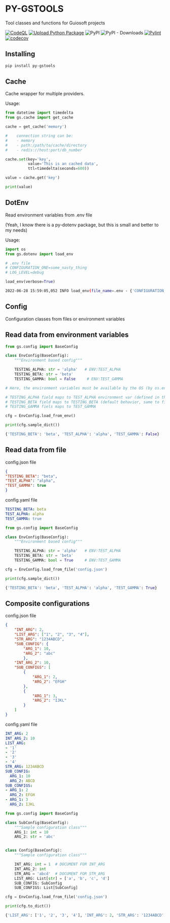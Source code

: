 # PY-GSTOOLS

Tool classes and functions for Guiosoft projects

[![CodeQL](https://github.com/guionardo/py-gstools/actions/workflows/codeql-analysis.yml/badge.svg)](https://github.com/guionardo/py-gstools/actions/workflows/codeql-analysis.yml)
[![Upload Python Package](https://github.com/guionardo/py-gstools/actions/workflows/python-publish.yml/badge.svg)](https://github.com/guionardo/py-gstools/actions/workflows/python-publish.yml)
![PyPI](https://img.shields.io/pypi/v/py-gstools)
![PyPI - Downloads](https://img.shields.io/pypi/dm/py-gstools)
[![Pylint](https://github.com/guionardo/py-gstools/actions/workflows/pylint.yml/badge.svg)](https://github.com/guionardo/py-gstools/actions/workflows/pylint.yml)
[![codecov](https://codecov.io/gh/guionardo/py-gstools/branch/develop/graph/badge.svg?token=ErE1TCweih)](https://codecov.io/gh/guionardo/py-gstools)

## Installing

```bash
pip install py-gstools
```
## Cache

Cache wrapper for multiple providers.

Usage:

```python
from datetime import timedelta
from gs.cache import get_cache

cache = get_cache('memory')

#    connection string can be:
#    - memory
#    - path:/path/to/cache/directory
#    - redis://host:port/db_number

cache.set(key='key',
          value='This is an cached data', 
          ttl=timedelta(seconds=600))

value = cache.get('key')

print(value)
```

## DotEnv

Read environment variables from .env file

(Yeah, I know there is a py-dotenv package, but this is small and better to my needs)

Usage:

```python
import os
from gs.dotenv import load_env

# .env file
# CONFIGURATION_ONE=some_nasty_thing
# LOG_LEVEL=debug

load_env(verbose=True)
```

```bash
2022-06-28 15:59:05,052 INFO load_env(file_name=.env - {'CONFIGURATION_ONE': 'some_nasty_thing', 'LOG_LEVEL': 'debug'})
```

## Config

Configuration classes from files or environment variables

## Read data from environment variables

```python
from gs.config import BaseConfig

class EnvConfig(BaseConfig):
    """Environment based config"""

    TESTING_ALPHA: str = 'alpha'   # ENV:TEST_ALPHA
    TESTING_BETA: str = 'beta'
    TESTING_GAMMA: bool = False     # ENV:TEST_GAMMA

# Here, the environment variables must be available by the OS (by os.environ)

# TESTING_ALPHA field maps to TEST_ALPHA environment var (defined in the comment)
# TESTING_BETA field maps to TESTING_BETA (default behavior, same to field name)
# TESTING_GAMMA fiels maps to TEST_GAMMA

cfg = EnvConfig.load_from_env()

print(cfg.sample_dict())

{'TESTING_BETA': 'beta', 'TEST_ALPHA': 'alpha', 'TEST_GAMMA': False}

```

## Read data from file

config.json file
```json
{
"TESTING_BETA": "beta", 
"TEST_ALPHA": "alpha",
"TEST_GAMMA": true
}
```

config.yaml file
```yaml
TESTING_BETA: beta
TEST_ALPHA: alpha
TEST_GAMMA: true
```

```python
from gs.config import BaseConfig

class EnvConfig(BaseConfig):
    """Environment based config"""

    TESTING_ALPHA: str = 'alpha'   # ENV:TEST_ALPHA
    TESTING_BETA: str = 'beta'
    TESTING_GAMMA: bool = True     # ENV:TEST_GAMMA

cfg = EnvConfig.load_from_file('config.json')

print(cfg.sample_dict())

{'TESTING_BETA': 'beta', 'TEST_ALPHA': 'alpha', 'TEST_GAMMA': True}

```

## Composite configurations

config.json file
```json
{
    "INT_ARG": 2,
    "LIST_ARG": ["1", "2", "3", "4"],
    "STR_ARG": "1234ABCD",
    "SUB_CONFIG": {
        "ARG_1": 10, 
        "ARG_2": "abc"
        },
    "INT_ARG_2": 10,
    "SUB_CONFIGS": [
        {
            "ARG_1": 2, 
            "ARG_2": "EFGH"
        },
        {
            "ARG_1": 3,
            "ARG_2": "IJKL"
        }
    ]
}
```

config.yaml file
```yaml
INT_ARG: 2
INT_ARG_2: 10
LIST_ARG:
- '1'
- '2'
- '3'
- '4'
STR_ARG: 1234ABCD
SUB_CONFIG:
  ARG_1: 10
  ARG_2: ABCD
SUB_CONFIGS:
- ARG_1: 2
  ARG_2: EFGH
- ARG_1: 3
  ARG_2: IJKL
```

```python
from gs.config import BaseConfig

class SubConfig(BaseConfig):
    """Sample configuration class"""
    ARG_1: int = 10
    ARG_2: str = 'abc'


class Config(BaseConfig):
    """Sample configuration class"""

    INT_ARG: int = 1  # DOCUMENT FOR INT_ARG
    INT_ARG_2: int
    STR_ARG = 'abcd'  # DOCUMENT FOR STR_ARG
    LIST_ARG: List[str] = ['a', 'b', 'c', 'd']
    SUB_CONFIG: SubConfig
    SUB_CONFIGS: List[SubConfig]

cfg = EnvConfig.load_from_file('config.json')

print(cfg.to_dict())

{'LIST_ARG': ['1', '2', '3', '4'], 'INT_ARG': 2, 'STR_ARG': '1234ABCD', 'SUB_CONFIG': {'ARG_2': 'abc', 'ARG_1': 2}, 'INT_ARG_2': 10, 'SUB_CONFIGS': [{'ARG_2': 'EFGH', 'ARG_1': 2}, {'ARG_2': 'IJKL', 'ARG_1': 3}]}
```